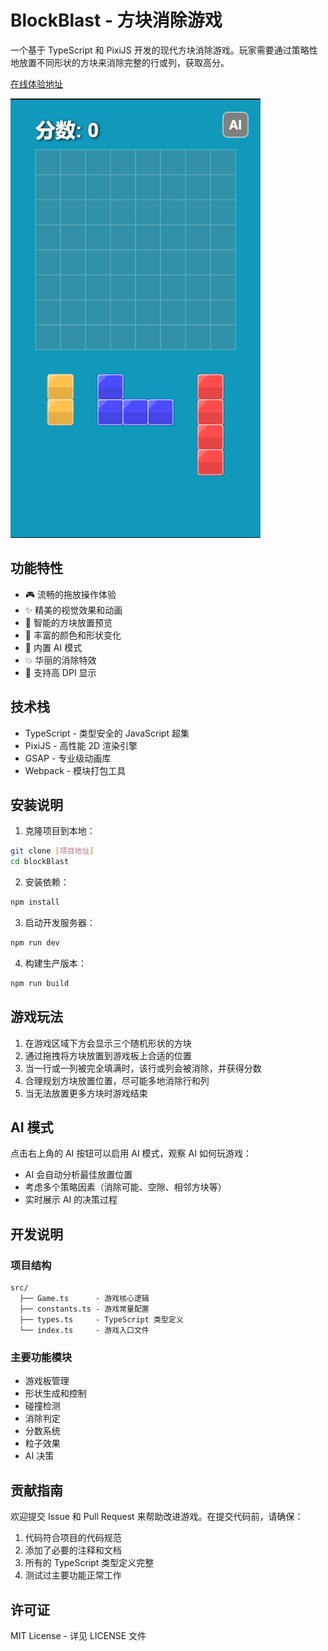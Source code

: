 # BlockBlast - 方块消除游戏

一个基于 TypeScript 和 PixiJS 开发的现代方块消除游戏。玩家需要通过策略性地放置不同形状的方块来消除完整的行或列，获取高分。

[在线体验地址](https://Aerse.github.io/blockBlast)

![游戏截图](src/assets/screenShot.png)

## 功能特性

- 🎮 流畅的拖放操作体验
- ✨ 精美的视觉效果和动画
- 🎯 智能的方块放置预览
- 🌈 丰富的颜色和形状变化
- 🤖 内置 AI 模式
- 💥 华丽的消除特效
- 📱 支持高 DPI 显示

## 技术栈

- TypeScript - 类型安全的 JavaScript 超集
- PixiJS - 高性能 2D 渲染引擎
- GSAP - 专业级动画库
- Webpack - 模块打包工具

## 安装说明

1. 克隆项目到本地：
```bash
git clone [项目地址]
cd blockBlast
```

2. 安装依赖：
```bash
npm install
```

3. 启动开发服务器：
```bash
npm run dev
```

4. 构建生产版本：
```bash
npm run build
```

## 游戏玩法

1. 在游戏区域下方会显示三个随机形状的方块
2. 通过拖拽将方块放置到游戏板上合适的位置
3. 当一行或一列被完全填满时，该行或列会被消除，并获得分数
4. 合理规划方块放置位置，尽可能多地消除行和列
5. 当无法放置更多方块时游戏结束

## AI 模式

点击右上角的 AI 按钮可以启用 AI 模式，观察 AI 如何玩游戏：
- AI 会自动分析最佳放置位置
- 考虑多个策略因素（消除可能、空隙、相邻方块等）
- 实时展示 AI 的决策过程

## 开发说明

### 项目结构
```
src/
  ├── Game.ts      - 游戏核心逻辑
  ├── constants.ts - 游戏常量配置
  ├── types.ts     - TypeScript 类型定义
  └── index.ts     - 游戏入口文件
```

### 主要功能模块

- 游戏板管理
- 形状生成和控制
- 碰撞检测
- 消除判定
- 分数系统
- 粒子效果
- AI 决策

## 贡献指南

欢迎提交 Issue 和 Pull Request 来帮助改进游戏。在提交代码前，请确保：

1. 代码符合项目的代码规范
2. 添加了必要的注释和文档
3. 所有的 TypeScript 类型定义完整
4. 测试过主要功能正常工作

## 许可证

MIT License - 详见 LICENSE 文件 